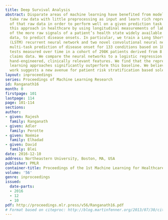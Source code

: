 ```yaml
---
title: Deep Survival Analysis
abstract: Disparate areas of machine learning have benefited from models that can
  take raw data with little preprocessing as input and learn rich representations
  of that raw data in order to perform well on a given prediction task. We evaluate
  this approach in healthcare by using longitudinal measurements of lab tests, one
  of the more raw signals of a patient’s health state widely available in clinical
  data, to predict disease onsets. In particular, we train a Long Short-Term Memory
  (LSTM) recurrent neural network and two novel convolutional neural networks for
  multi-task prediction of disease onset for 133 conditions based on 18 common lab
  tests measured over time in a cohort of 298K patients derived from 8 years of administrative
  claims data. We compare the neural networks to a logistic regression with several
  hand-engineered, clinically relevant features. We find that the representation-based
  learning approaches significantly outperform this baseline. We believe that our
  work suggests a new avenue for patient risk stratification based solely on lab results.
layout: inproceedings
series: Proceedings of Machine Learning Research
id: Ranganath16
month: 0
firstpage: 101
lastpage: 114
page: 101-114
sections: 
author:
- given: Rajesh
  family: Ranganath
- given: Adler
  family: Perotte
- given: Noémie
  family: Elhadad
- given: David
  family: Blei
date: 2016-12-10
address: Northeastern University, Boston, MA, USA
publisher: PMLR
container-title: Proceedings of the 1st Machine Learning for Healthcare Conference
volume: '56'
genre: inproceedings
issued:
  date-parts:
  - 2016
  - 12
  - 10
pdf: http://proceedings.mlr.press/v56/Ranganath16.pdf
# Format based on citeproc: http://blog.martinfenner.org/2013/07/30/citeproc-yaml-for-bibliographies/
---
```

